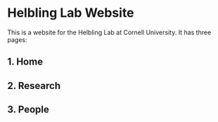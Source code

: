 # Helbling Lab Website

This is a website for the Helbling Lab at Cornell University. It has three pages:
## 1. Home
## 2. Research
## 3. People
